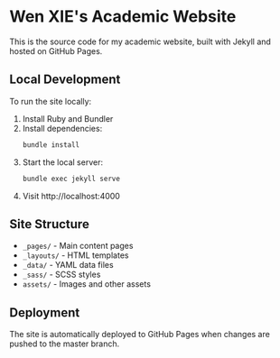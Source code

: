 # Wen XIE's Academic Website

This is the source code for my academic website, built with Jekyll and hosted on GitHub Pages.

## Local Development

To run the site locally:

1. Install Ruby and Bundler
2. Install dependencies:
   ```bash
   bundle install
   ```
3. Start the local server:
   ```bash
   bundle exec jekyll serve
   ```
4. Visit http://localhost:4000

## Site Structure

- `_pages/` - Main content pages
- `_layouts/` - HTML templates
- `_data/` - YAML data files
- `_sass/` - SCSS styles
- `assets/` - Images and other assets

## Deployment

The site is automatically deployed to GitHub Pages when changes are pushed to the master branch.